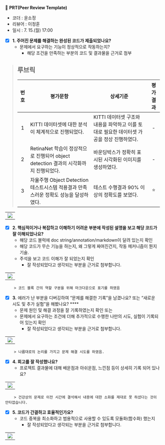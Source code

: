 🔑 **PRT(Peer Review Template)**
- 코더 : 윤소정
- 리뷰어 : 이정훈
- 일시 : 7. 15.(월) 17:00

- [x]  **1. 주어진 문제를 해결하는 완성된 코드가 제출되었나요?**
    - 문제에서 요구하는 기능이 정상적으로 작동하는지?
        - 해당 조건을 만족하는 부분의 코드 및 결과물을 근거로 첨부
>## **루브릭**
>
>|번호|평가문항|상세기준|평가결과| 
>|:---:|---|---|:---:|
>|1|KITTI 데이터셋에 대한 분석이 체계적으로 진행되었다.|KITTI 데이터셋 구조와 내용을 파악하고 이를 토대로 필요한 데이터셋 가공을 정상 진행하였다.| - |
>|2|RetinaNet 학습이 정상적으로 진행되어 object detection 결과의 시각화까지 진행되었다.|바운딩박스가 정확히 표시된 시각화된 이미지를 생성하였다.| - |
>|3|자율주행 Object Detection 테스트시스템 적용결과 만족스러운 정확도 성능을 달성하였다.|테스트 수행결과 90% 이상의 정확도를 보였다.|⭐|
<table><tr><td>
    <img src="https://github.com/user-attachments/assets/af527ade-15a7-4631-9e23-7c95b585e7c0">
</td></tr></table>
    
- [x]  **2. 핵심적이거나 복잡하고 이해하기 어려운 부분에 작성된 설명을 보고 해당 코드가 잘 이해되었나요?**
    - 해당 코드 블럭에 doc string/annotation/markdown이 달려 있는지 확인
    - 해당 코드가 무슨 기능을 하는지, 왜 그렇게 짜여진건지, 작동 메커니즘이 뭔지 기술.
    - 주석을 보고 코드 이해가 잘 되었는지 확인
        - 잘 작성되었다고 생각되는 부분을 근거로 첨부합니다.
<table><tr><td>
    <img src="https://github.com/user-attachments/assets/c68cd08a-e12a-4f8d-851a-af62d25e514f">
</td></tr></table>

        > 코드 블록 간의 역할 구분을 위해 마크다운으로 표기를 하였음

        
- [x]  **3.** 에러가 난 부분을 디버깅하여 “문제를 해결한 기록”을 남겼나요? 또는
   “새로운 시도 및 추가 실험”을 해봤나요? ****
    - 문제 원인 및 해결 과정을 잘 기록하였는지 확인 또는
    - 문제에서 요구하는 조건에 더해 추가적으로 수행한 나만의 시도, 
    실험이 기록되어 있는지 확인
        - 잘 작성되었다고 생각되는 부분을 근거로 첨부합니다.
<table><tr><td>
    <img src="https://github.com/user-attachments/assets/6a5e6760-0063-44e5-91cb-c53c9ccc90a9">
</td></tr></table>

        > 나름대로의 논리를 가지고 문제 해결 시도를 하였음. 

        
- [x]  **4. 회고를 잘 작성했나요?**
    - 프로젝트 결과물에 대해 배운점과 아쉬운점, 느낀점 등이 상세히 기록 되어 있나요?

<table><tr><td>
      <img src= "https://github.com/user-attachments/assets/dd6c67ab-e902-43c5-946d-afd1e2196203">
</td></tr></table>

        > 건강상의 문제로 이전 시간에 결석해서 내용에 대한 소화를 제대로 못 하셨다는 것이 안타깝습니다. 

        
- [x]  **5. 코드가 간결하고 효율적인가요?**
    - 코드 중복을 최소화하고 범용적으로 사용할 수 있도록 모듈화(함수화) 했는지
        - 잘 작성되었다고 생각되는 부분을 근거로 첨부합니다.
     
  <table><tr><td>
      <img src="https://github.com/user-attachments/assets/4e6d7936-2d57-4ba1-89a2-923ee83ecb77">
</td></tr></table>
